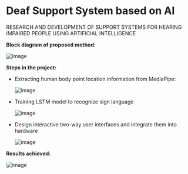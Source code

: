 # Deaf Support System based on AI
RESEARCH AND DEVELOPMENT OF SUPPORT SYSTEMS FOR HEARING IMPAIRED PEOPLE USING ARTIFICIAL INTELLIGENCE


**Block diagram of proposed method:**

   ![image](https://user-images.githubusercontent.com/45920660/220525001-f4b03710-3d61-4bee-8a6a-0429dc97baa0.png)


**Steps in the project:**
  - Extracting human body point location information from MediaPipe:
  
      ![image](https://user-images.githubusercontent.com/45920660/220524933-34f124c8-020d-499d-ad77-35ed87fa7274.png)
  
  - Training LSTM model to recognize sign language
  
     ![image](https://user-images.githubusercontent.com/45920660/220525037-15f1064d-f1e6-4b5a-90fc-f8039454c4e3.png)
  
  - Design interactive two-way user interfaces and integrate them into hardware
  
    ![image](https://user-images.githubusercontent.com/45920660/220525118-9c982cfa-09c5-4630-bc78-2b66badab462.png)


**Results achieved:**

   ![image](https://user-images.githubusercontent.com/45920660/220525147-4378106b-3ca6-420d-8358-1d3cddaef257.png)
